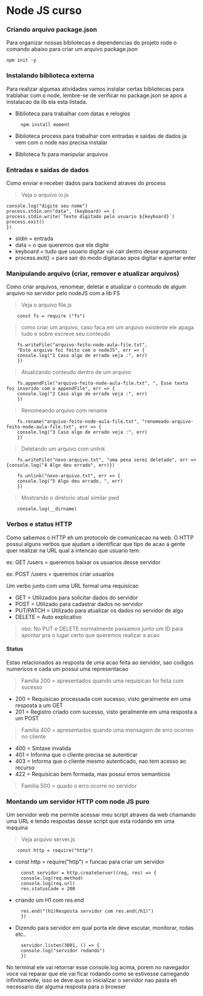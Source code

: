 # Node JS curso

### Criando arquivo package.json

Para organizar nossas bibliotecas e dependencias do projeto rode o comando abaixo para criar um arquivo package.json

    npm init -y

### Instalando biblioteca externa

Para realizar algumas atividades vamos instalar certas bibliotecas para trablahar com o node, lembre-se de verificar no package.json se apos a instalacao da lib ela esta listada.

- Biblioteca para trabalhar com datas e relogios

        npm install moment

- Biblioteca process para trabalhar com entradas e saidas de dados ja vem com o node nao precisa instalar

- Biblioteca fs para manipular arquivos

### Entradas e saidas de dados

Como enviar e receber dados para backend atraves do process

> Veja o arquivo io.js

    console.log("digite seu nome")
    process.stdin.on("data", (keyboard) => {
    process.stdin.write(`Texto digitado pelo usuario ${keyboard}`)
    process.exit()
    })

- stdin = entrada
- data = o que queremos que ele digite
- keyboard = tudo que usuario digitar vai cair dentro desse argumento
- process.exit() = para sair do modo digitacao apos digitar e apertar enter

### Manipulando arquivo (criar, remover e atualizar arquivos)

Como criar arquivos, renomear, deletar e atualizar o conteudo de algum arquivo no servidor pelo nodeJS com a lib FS

> Veja o arquivo file.js

        const fs = require ("fs")

> como criar um arquivo, caso faca em um arquivo existente ele apaga tudo e sobre escreve seu conteudo

        fs.writeFile("arquivo-feito-node-aula-file.txt", 
        "Este arquivo foi feito com o nodeJS", err => {
        console.log("1 Caso algo de errado veja :", err)
        })

> Atualizando conteudo dentro de um arquivo

        fs.appendFile("arquivo-feito-node-aula-file.txt", ", Esse texto foi inserido com o appendFile", err => {
        console.log("2 Caso algo de errado veja :", err)
        })

> Renomeando arquivo com rename

        fs.rename("arquivo-feito-node-aula-file.txt", "renomeado-arquivo-feito-node-aula-file.txt", err => {
        console.log("3 Caso algo de errado veja :", err)
        })

> Deletando um arquivo com unlink

        fs.writeFile("novo-arquivo.txt", "uma pena serei deletado", err => {console.log("4 Algo deu errado", err)})

        fs.unlink("novo-arquivo.txt", err => {
        console.log("5 Algo deu errado, ", err)
        })

> Mostrando o diretorio atual similar pwd

        console.log(__dirname)

### Verbos e status HTTP

Como sabemos o HTTP eh um protocolo de comunicacao na web.
O HTTP possui alguns verbos que ajudam a identificar que tipo de acao a gente quer realizar na URL qual a intencao que usuario tem.

ex: GET /users = queremos baixar os usuarios desse servidor

ex: POST /users = queremos criar usuarios

Um verbo junto com uma URL formal uma requisicao

- GET = Utilizados para solicitar dados do servidor
- POST = Utilizado para cadastrar dados no servidor
- PUT/PATCH = Utilizado para atualizar os dados no servidor de algo
- DELETE = Auto explicativo
> obs: No PUT e DELETE normalmente passamos junto um ID para apontar pra o lugar certo que queremos realizar a acao

#### Status

Estao relacionados as resposta de uma acao feita ao servidor, sao codigos numericos e cada um possui uma representacao

> Familia 200 = apresentados quando uma requisicao foi feita com sucesso

- 200 = Requisicao processada com sucesso, visto geralmente em uma resposta a um GET
- 201 = Registro criado com sucesso, visto geralmente em uma resposta a um POST

> Familia 400 = apresentados quando uma mensagem de erro ocorreo no cliente

- 400 = Sintaxe invalida
- 401 = Informa que o cliente precisa se autenticar
- 403 = Informa que o cliente mesmo autenticado, nao tem acesso ao recurso
- 422 = Requisicao bem formada, mas possui erros semanticos

> Familia 500 = quado o erro ocorre no servidor

### Montando um servidor HTTP com node JS puro

Um servidor web me permite acessar meu script atraves da web chamando uma URL e tendo respostas desse script que esta rodando em uma maquina

> Veja arquivo server.js

        const http = require("http")

- const http = require("http") = funcao para criar um servidor

        const servidor = http.createServer((req, res) => {
        console.log(req.method)
        console.log(req.url)
        res.statusCode = 200
    
- criando um H1 com res.end

        res.end("(h1)Resposta servidor com res.end(/h1)")
        })

- Dizendo para servidor em qual porta ele deve escutar, monitorar, rodas etc..

        servidor.listen(3001, () => {
        console.log("servidor rodando")
        })

No terminal ele vai retornar esse console.log acima, porem no navegador voce vai reparar que ele vai ficar rodando como se estivesse carregando infinitamente, isso se deve que so inicializar o servidor nao pasta eh necessario dar alguma resposta para o browser


